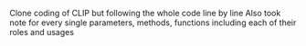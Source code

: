 Clone coding of CLIP but following the whole code line by line
Also took note for every single parameters, methods, functions including each of their roles and usages

